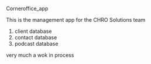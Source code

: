 Corneroffice_app

This is the management app for the CHRO Solutions team

1. client database
2. contact database
3. podcast database

very much a wok in process